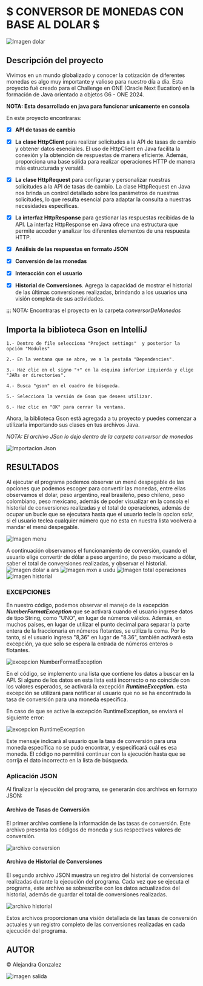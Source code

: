 # $ CONVERSOR DE MONEDAS CON BASE AL DOLAR $
![Imagen dolar](https://github.com/Alejandraglezjaime/conversor-de-monedas-/blob/master/ConversorDeMonedas/imagenes/dinero.jpg?raw=true)

## Descripción del proyecto 

Vivimos en un mundo globalizado y conocer la cotización de diferentes monedas es algo muy importante y valioso para nuestro día a día.
Esta proyecto fué creado para el Challenge en ONE (Oracle Next Eucation) en la formación de Java orientado a objetos G6 - ONE 2024.

**NOTA: Esta desarrollado en java para funcionar unicamente en consola** 

En este proyecto encontraras:

- [x] **API de tasas de cambio**
- [x] **La clase HttpClient** para realizar solicitudes a la API de tasas de cambio y obtener datos esenciales.  El uso de HttpClient en Java facilita la conexión y la obtención de respuestas de manera eficiente. Además, proporciona una base sólida para realizar operaciones HTTP de manera más estructurada y versátil.
- [x] **La clase HttpRequest** para configurar y personalizar nuestras solicitudes a la API de tasas de cambio. La clase HttpRequest en Java nos brinda un control detallado sobre los parámetros de nuestras solicitudes, lo que resulta esencial para adaptar la consulta a nuestras necesidades específicas.
- [x] **La interfaz HttpResponse** para gestionar las respuestas recibidas de la API. La interfaz HttpResponse en Java ofrece una estructura que permite acceder y analizar los diferentes elementos de una respuesta HTTP.
- [x] **Análisis de las respuestas en formato JSON**
- [x] **Conversión de las monedas**
- [x] **Interacción con el usuario**
- [x] **Historial de Conversiones**. Agrega la capacidad de mostrar el historial de las últimas conversiones realizadas, brindando a los usuarios una visión completa de sus actividades.


¡¡¡ NOTA: Encontraras el proyecto en la carpeta _conversorDeMonedas_

## Importa la biblioteca Gson en IntelliJ

    1.- Dentro de file selecciona "Project settings"  y posterior la opcióm "Modules"
    
    2.- En la ventana que se abre, ve a la pestaña "Dependencies".

    3.- Haz clic en el signo "+" en la esquina inferior izquierda y elige "JARs or directories".
    
    4.- Busca "gson" en el cuadro de búsqueda.
    
    5.- Selecciona la versión de Gson que desees utilizar.
    
    6.- Haz clic en "OK" para cerrar la ventana.

Ahora, la biblioteca Gson está agregada a tu proyecto y puedes comenzar a utilizarla importando sus clases en tus archivos Java.

_NOTA: El archivo JSon lo dejo dentro de la carpeta conversor de monedas_

![Importacion Json](https://github.com/Alejandraglezjaime/conversor-de-monedas-/blob/master/ConversorDeMonedas/imagenes/imporacion%20json.png?raw=true)

## RESULTADOS

Al ejecutar el programa podemos observar un menú despegable de las opciones que podemos escoger para convertir las monedas, entre ellas observamos el dolar, peso argentino, real brasileño, peso chileno, peso colombiano, peso mexicano, además de poder visualizar en la consola el historial de conversiones realizadas y el total de operaciones, además de ocupar un bucle que se ejecutara hasta que el usuario tecle la opcion _salir_, si el usuario teclea cualquier número que no esta en nuestra lista voolvera a mandar el menú despegable.

![Imagen menu](https://github.com/Alejandraglezjaime/conversor-de-monedas-/blob/master/ConversorDeMonedas/imagenes/imagenInicio.jpg?raw=true)

A continuación observamos el funcionamiento de conversión, cuando el usuario elige convertir de dólar a peso argentino, de peso mexicano a dólar, saber el total de conversiones realizadas, y observar el historial.
![Imagen dolar a ars](https://github.com/Alejandraglezjaime/conversor-de-monedas-/blob/master/ConversorDeMonedas/imagenes/evidencia1.jpg?raw=true) 
![Imagen mxn a usdu](https://github.com/Alejandraglezjaime/conversor-de-monedas-/blob/master/ConversorDeMonedas/imagenes/evidencia2.jpg?raw=true) 
![Imagen total operaciones](https://github.com/Alejandraglezjaime/conversor-de-monedas-/blob/master/ConversorDeMonedas/imagenes/evidencia3.jpg?raw=true) 
![Imagen historial](https://github.com/Alejandraglezjaime/conversor-de-monedas-/blob/master/ConversorDeMonedas/imagenes/historialConversiones.jpg?raw=true)

### EXCEPCIONES
En nuestro código, podemos observar el manejo de la excepción _**NumberFormatException**_ que se activará cuando el usuario ingrese datos de tipo String, como "UNO", en lugar de números válidos. Además, en muchos países, en lugar de utilizar el punto decimal para separar la parte entera de la fraccionaria en números flotantes, se utiliza la coma. Por lo tanto, si el usuario ingresa "8,36" en lugar de "8.36", también activará esta excepción, ya que solo se espera la entrada de números enteros o flotantes.   

![excepcion NumberFormatException](https://github.com/Alejandraglezjaime/conversor-de-monedas-/blob/master/ConversorDeMonedas/imagenes/errorIngresoNumero.jpg?raw=true)

En el código, se implemento una lista que contiene los datos a buscar en la API. Si alguno de los datos en esta lista está incorrecto o no coincide con los valores esperados, se activará la excepción _**RuntimeException.**_ esta excepción se utilizará para notificar al usuario que no se ha encontrado la tasa de conversión para una moneda específica.

En caso de que se active la excepción RuntimeException, se enviará el siguiente error:

![excepcion RuntimeException](https://github.com/Alejandraglezjaime/conversor-de-monedas-/blob/master/ConversorDeMonedas/imagenes/errorIngresoDatos.jpg?raw=true)

Este mensaje indicará al usuario que la tasa de conversión para una moneda específica no se pudo encontrar, y especificará cuál es esa moneda. El código no permitirá continuar con la ejecución hasta que se corrija el dato incorrecto en la lista de búsqueda.

### Aplicación JSON 

Al finalizar la ejecución del programa, se generarán dos archivos en formato JSON:

#### Archivo de Tasas de Conversión

El primer archivo contiene la información de las tasas de conversión. Este archivo presenta los códigos de moneda y sus respectivos valores de conversión.

![archivo conversion](https://github.com/Alejandraglezjaime/conversor-de-monedas-/blob/master/ConversorDeMonedas/imagenes/JsonConversiones.jpg?raw=true)

#### Archivo de Historial de Conversiones

El segundo archivo JSON muestra un registro del historial de conversiones realizadas durante la ejecución del programa. Cada vez que se ejecuta el programa, este archivo se sobrescribe con los datos actualizados del historial, además de guardar el total de conversiones realizadas.

![archivo historial](https://github.com/Alejandraglezjaime/conversor-de-monedas-/blob/master/ConversorDeMonedas/imagenes/JsonHistorial.jpg?raw=true)

Estos archivos proporcionan una visión detallada de las tasas de conversión actuales y un registro completo de las conversiones realizadas en cada ejecución del programa.

## AUTOR
© Alejandra Gonzalez 

![imagen salida](https://github.com/Alejandraglezjaime/conversor-de-monedas-/blob/master/ConversorDeMonedas/imagenes/finPrograma.jpg?raw=true)
